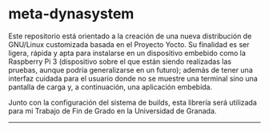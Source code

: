 # meta-dynasystem

Este repositorio está orientado a la creación de una nueva distribución de GNU/Linux customizada basada en el Proyecto Yocto. Su finalidad es ser ligera, rápida y apta para instalarse en un dispositivo embebido como la Raspberry Pi 3 (dispositivo sobre el que están siendo realizadas las pruebas, aunque podría generalizarse en un futuro); además de tener una interfaz cuidada para el usuario donde no se muestre una terminal sino una pantalla de carga y, a continuación, una aplicación embebida.

Junto con la configuración del sistema de builds, esta librería será utilizada para mi Trabajo de Fin de Grado en la Universidad de Granada.

---
